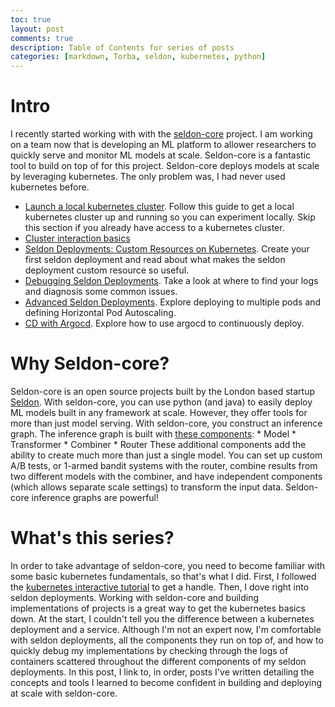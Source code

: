 ```yaml
---
toc: true
layout: post
comments: true
description: Table of Contents for series of posts
categories: [markdown, Torba, seldon, kubernetes, python] 
---
```

# Intro 
I recently started working with with the [seldon-core](https://docs.seldon.io/projects/seldon-core/en/v1.1.0/) project. I am working on a team now that is developing an ML platform to allower researchers to quickly serve and monitor ML models at scale. Seldon-core is a fantastic tool to build on top of for this project. Seldon-core deploys models at scale by leveraging kubernetes. The only problem was, I had never used kubernetes before. 

* [Launch a local kubernetes cluster](https://ntorba.github.io/writing/jupyter/2020/07/17/local-kubernetes.html). Follow this guide to get a local kubernetes cluster up and running so you can experiment locally. Skip this section if you already have access to a kubernetes cluster.
* [Cluster interaction basics]()
* [Seldon Deployments: Custom Resources on Kubernetes](). Create your first seldon deployment and read about what makes the seldon deployment custom resource so useful. 
* [Debugging Seldon Deployments](). Take a look at where to find your logs and diagnosis some common issues. 
* [Advanced Seldon Deployments](). Explore deploying to multiple pods and defining Horizontal Pod Autoscaling.
* [CD with Argocd](). Explore how to use argocd to continuously deploy. 
    

# Why Seldon-core? 
Seldon-core is an open source projects built by the London based startup [Seldon](https://www.seldon.io/). With seldon-core, you can use python (and java) to easily deploy ML models built in any framework at scale. However, they offer tools for more than just model serving. With seldon-core, you construct an inference graph. The inference graph is built with [these components](https://docs.seldon.io/projects/seldon-core/en/v1.1.0/python/python_component.html): 
    * Model
    * Transformer
    * Combiner 
    * Router
These additional components add the ability to create much more than just a single model. You can set up custom A/B tests, or 1-armed bandit systems with the router, combine results from two different models with the combiner, and have independent components (which allows separate scale settings) to transform the input data. Seldon-core inference graphs are powerful! 

# What's this series? 
In order to take advantage of seldon-core, you need to become familiar with some basic kubernetes fundamentals, so that's what I did. First, I followed the [kubernetes interactive tutorial](https://kubernetes.io/docs/tutorials/kubernetes-basics/create-cluster/cluster-interactive/) to get a handle. Then, I dove right into seldon deployments. Working with seldon-core and building implementations of projects is a great way to get the kubernetes basics down. At the start, I couldn't tell you the difference between a kubernetes deployment and a service. Although I'm not an expert now, I'm comfortable with seldon deployments, all the components they run on top of, and how to quickly debug my implementations by checking through the logs of containers scattered throughout the different components of my seldon deployments. 
In this post, I link to, in order, posts I've written detailing the concepts and tools I learned to become confident in building and deploying at scale with seldon-core.

    
    


